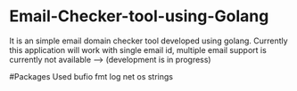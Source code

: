 # Email-Checker-tool-using-Golang
It is an simple email domain checker tool developed using golang. Currently this application will work with single email id, multiple email support is currently not available --> (development is in progress)

#Packages Used
bufio
fmt
log
net
os
strings

